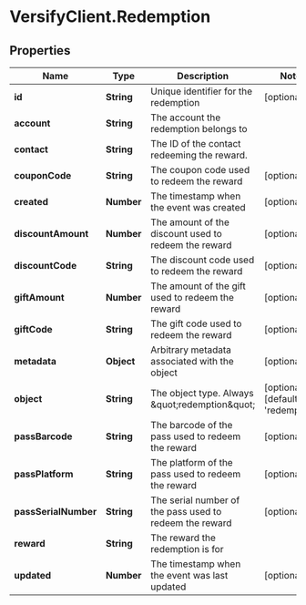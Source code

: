 # VersifyClient.Redemption

## Properties

Name | Type | Description | Notes
------------ | ------------- | ------------- | -------------
**id** | **String** | Unique identifier for the redemption | [optional] 
**account** | **String** | The account the redemption belongs to | 
**contact** | **String** | The ID of the contact redeeming the reward. | 
**couponCode** | **String** | The coupon code used to redeem the reward | [optional] 
**created** | **Number** | The timestamp when the event was created | [optional] 
**discountAmount** | **Number** | The amount of the discount used to redeem the reward | [optional] 
**discountCode** | **String** | The discount code used to redeem the reward | [optional] 
**giftAmount** | **Number** | The amount of the gift used to redeem the reward | [optional] 
**giftCode** | **String** | The gift code used to redeem the reward | [optional] 
**metadata** | **Object** | Arbitrary metadata associated with the object | [optional] 
**object** | **String** | The object type. Always \&quot;redemption\&quot; | [optional] [default to &#39;redemption&#39;]
**passBarcode** | **String** | The barcode of the pass used to redeem the reward | [optional] 
**passPlatform** | **String** | The platform of the pass used to redeem the reward | [optional] 
**passSerialNumber** | **String** | The serial number of the pass used to redeem the reward | [optional] 
**reward** | **String** | The reward the redemption is for | 
**updated** | **Number** | The timestamp when the event was last updated | [optional] 



